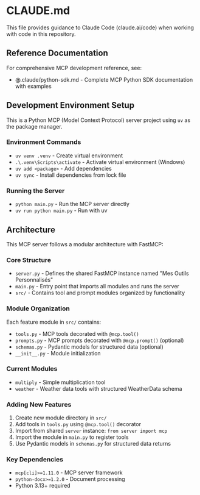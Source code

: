 # CLAUDE.md

This file provides guidance to Claude Code (claude.ai/code) when working with code in this repository.

## Reference Documentation

For comprehensive MCP development reference, see:
- @.claude/python-sdk.md - Complete MCP Python SDK documentation with examples


## Development Environment Setup

This is a Python MCP (Model Context Protocol) server project using `uv` as the package manager.

### Environment Commands
- `uv venv .venv` - Create virtual environment
- `.\.venv\Scripts\activate` - Activate virtual environment (Windows)
- `uv add <package>` - Add dependencies
- `uv sync` - Install dependencies from lock file

### Running the Server
- `python main.py` - Run the MCP server directly
- `uv run python main.py` - Run with uv

## Architecture

This MCP server follows a modular architecture with FastMCP:

### Core Structure
- `server.py` - Defines the shared FastMCP instance named "Mes Outils Personnalisés"
- `main.py` - Entry point that imports all modules and runs the server
- `src/` - Contains tool and prompt modules organized by functionality

### Module Organization
Each feature module in `src/` contains:
- `tools.py` - MCP tools decorated with `@mcp.tool()`
- `prompts.py` - MCP prompts decorated with `@mcp.prompt()` (optional)
- `schemas.py` - Pydantic models for structured data (optional)
- `__init__.py` - Module initialization

### Current Modules
- `multiply` - Simple multiplication tool
- `weather` - Weather data tools with structured WeatherData schema

### Adding New Features
1. Create new module directory in `src/`
2. Add tools in `tools.py` using `@mcp.tool()` decorator
3. Import from shared `server` instance: `from server import mcp`
4. Import the module in `main.py` to register tools
5. Use Pydantic models in `schemas.py` for structured data returns

### Key Dependencies
- `mcp[cli]>=1.11.0` - MCP server framework
- `python-docx>=1.2.0` - Document processing
- Python 3.13+ required